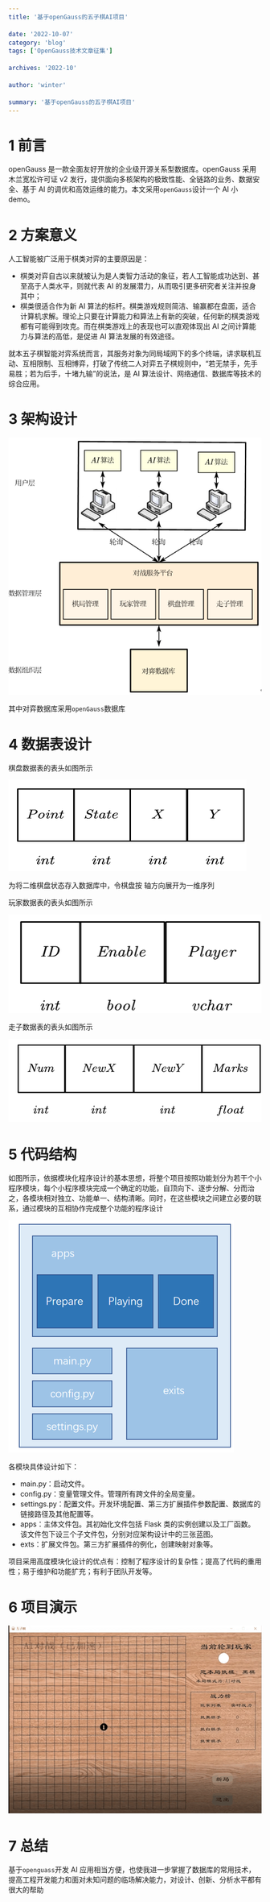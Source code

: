 ```yaml
---
title: '基于openGauss的五子棋AI项目'

date: '2022-10-07'
category: 'blog'
tags: ['OpenGauss技术文章征集']

archives: '2022-10'

author: 'winter'

summary: '基于openGauss的五子棋AI项目'
---
```


# 1 前言

openGauss 是一款全面友好开放的企业级开源关系型数据库。openGauss 采用木兰宽松许可证 v2 发行，提供面向多核架构的极致性能、全链路的业务、数据安全、基于 AI 的调优和高效运维的能力。本文采用`openGauss`设计一个 AI 小 demo。

# 2 方案意义

人工智能被广泛用于棋类对弈的主要原因是：

- 棋类对弈自古以来就被认为是人类智力活动的象征，若人工智能成功达到、甚至高于人类水平，则就代表 AI 的发展潜力，从而吸引更多研究者关注并投身其中；
- 棋类很适合作为新 AI 算法的标杆。棋类游戏规则简洁、输赢都在盘面，适合计算机求解。理论上只要在计算能力和算法上有新的突破，任何新的棋类游戏都有可能得到攻克。而在棋类游戏上的表现也可以直观体现出 AI 之间计算能力与算法的高低，是促进 AI 算法发展的有效途径。

就本五子棋智能对弈系统而言，其服务对象为同局域网下的多个终端，讲求联机互动、互相限制、互相博弈，打破了传统二人对弈五子棋规则中，“若无禁手，先手易胜；若为后手，十堵九输”的说法，是 AI 算法设计、网络通信、数据库等技术的综合应用。

# 3 架构设计

![image.png](images/1.png)

其中对弈数据库采用`openGauss`数据库

# 4 数据表设计

棋盘数据表的表头如图所示

![image.png](images/2.png)

为将二维棋盘状态存入数据库中，令棋盘按 轴方向展开为一维序列

玩家数据表的表头如图所示

![image.png](images/3.png)

走子数据表的表头如图所示

![image.png](images/4.png)

# 5 代码结构

如图所示，依据模块化程序设计的基本思想，将整个项目按照功能划分为若干个小程序模块，每个小程序模块完成一个确定的功能，自顶向下、逐步分解、分而治之，各模块相对独立、功能单一、结构清晰。同时，在这些模块之间建立必要的联系，通过模块的互相协作完成整个功能的程序设计

![image.png](images/5.png)

各模块具体设计如下：

- main.py：启动文件。
- config.py：变量管理文件。管理所有跨文件的全局变量。
- settings.py：配置文件。开发环境配置、第三方扩展插件参数配置、数据库的链接路径及其他配置等。
- apps：主体文件包。其初始化文件包括 Flask 类的实例创建以及工厂函数。该文件包下设三个子文件包，分别对应架构设计中的三张蓝图。
- exts：扩展文件包。第三方扩展插件的例化，创建映射对象等。

项目采用高度模块化设计的优点有：控制了程序设计的复杂性；提高了代码的重用性；易于维护和功能扩充；有利于团队开发等。

# 6 项目演示

![cc86c5f031564851a11ce8cbc347e083.gif](images/6.gif)

# 7 总结

基于`openguass`开发 AI 应用相当方便，也使我进一步掌握了数据库的常用技术，提高工程开发能力和面对未知问题的临场解决能力，对设计、创新、分析水平都有很大的帮助
